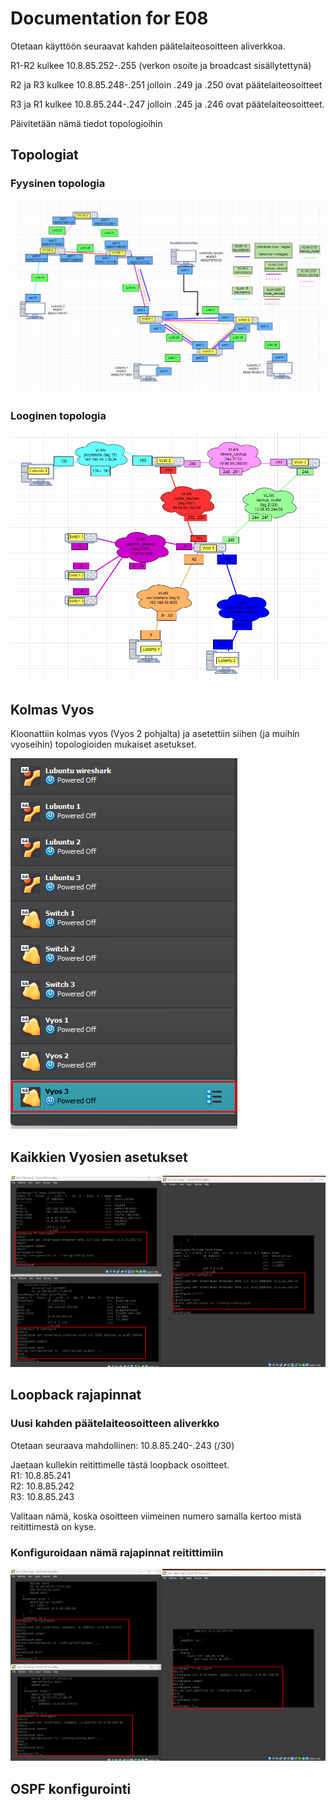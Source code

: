 # Documentation for E08

Otetaan käyttöön seuraavat kahden päätelaiteosoitteen aliverkkoa.

R1-R2 kulkee 10.8.85.252-.255 (verkon osoite ja broadcast sisällytettynä)

R2 ja R3 kulkee 10.8.85.248-.251 jolloin .249 ja .250 ovat päätelaiteosoitteet

R3 ja R1 kulkee 10.8.85.244-.247 jolloin .245 ja .246 ovat päätelaiteosoitteet.

Päivitetään nämä tiedot topologioihin

## Topologiat

### Fyysinen topologia

![fyysinen topo](./E08/fyysinentopo.png)

### Looginen topologia

![looginen topo](./E08/looginentopo.png)

## Kolmas Vyos

Kloonattiin kolmas vyos (Vyos 2 pohjalta) ja asetettiin siihen (ja muihin vyoseihin) topologioiden mukaiset asetukset.

![vyos clone](./E08/vyosclone.png)

## Kaikkien Vyosien asetukset

![vyos asetukset](./E08/vyosconf.png)

## Loopback rajapinnat

### Uusi kahden päätelaiteosoitteen aliverkko

Otetaan seuraava mahdollinen: 10.8.85.240-.243 (/30)

Jaetaan kullekin reitittimelle tästä loopback osoitteet.</br>
R1: 10.8.85.241</br>
R2: 10.8.85.242</br>
R3: 10.8.85.243</br>

Valitaan nämä, koska osoitteen viimeinen numero samalla kertoo mistä reitittimestä on kyse.

### Konfiguroidaan nämä rajapinnat reitittimiin

![vyos loopback](./E08/vyosloopback.png)

## OSPF konfigurointi
